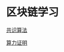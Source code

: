 # 区块链学习

[共识算法](https://github.com/dsky1990/blockchain/wiki/%E5%85%B1%E8%AF%86%E7%AE%97%E6%B3%95)

[算力证明](https://github.com/dsky1990/blockchain/wiki/%E7%AE%97%E5%8A%9B%E8%AF%81%E6%98%8E)
